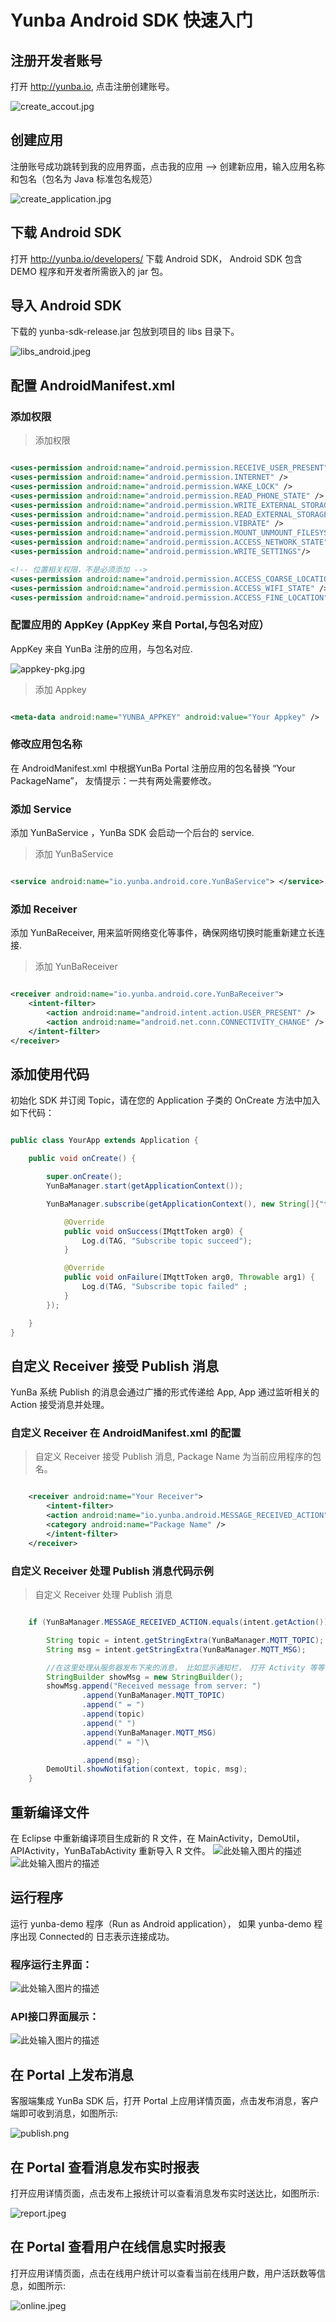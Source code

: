 # Yunba Android SDK 快速入门
## 注册开发者账号
打开 <http://yunba.io>, 点击注册创建账号。

![create_accout.jpg](https://raw.githubusercontent.com/yunba/docs/master/image/register_account.png)

## 创建应用
注册账号成功跳转到我的应用界面，点击我的应用 --> 创建新应用，输入应用名称和包名（包名为 Java 标准包名规范）

![create_application.jpg](https://raw.githubusercontent.com/yunba/docs/master/image/create_app.png)

## 下载 Android SDK

打开 <http://yunba.io/developers/> 下载 Android SDK， Android SDK 包含 DEMO 程序和开发者所需嵌入的 jar 包。

## 导入 Android SDK

下载的 yunba-sdk-release.jar 包放到项目的 libs 目录下。

![libs_android.jpeg](https://raw.githubusercontent.com/yunba/docs/master/image/libs_android.jpeg)

## 配置 AndroidManifest.xml
### 添加权限

> 添加权限

```xml

<uses-permission android:name="android.permission.RECEIVE_USER_PRESENT" />
<uses-permission android:name="android.permission.INTERNET" />
<uses-permission android:name="android.permission.WAKE_LOCK" />
<uses-permission android:name="android.permission.READ_PHONE_STATE" />
<uses-permission android:name="android.permission.WRITE_EXTERNAL_STORAGE" />
<uses-permission android:name="android.permission.READ_EXTERNAL_STORAGE" />
<uses-permission android:name="android.permission.VIBRATE" />
<uses-permission android:name="android.permission.MOUNT_UNMOUNT_FILESYSTEMS" />
<uses-permission android:name="android.permission.ACCESS_NETWORK_STATE" />
<uses-permission android:name="android.permission.WRITE_SETTINGS"/>

<!-- 位置相关权限，不是必须添加 -->
<uses-permission android:name="android.permission.ACCESS_COARSE_LOCATION" />
<uses-permission android:name="android.permission.ACCESS_WIFI_STATE" />
<uses-permission android:name="android.permission.ACCESS_FINE_LOCATION" />
```

### 配置应用的 AppKey (AppKey 来自 Portal,与包名对应）
AppKey 来自 YunBa 注册的应用，与包名对应.

![appkey-pkg.jpg](https://raw.githubusercontent.com/yunba/docs/master/image/copy_app_key.png)

> 添加 Appkey

```xml

<meta-data android:name="YUNBA_APPKEY" android:value="Your Appkey" />

```
### 修改应用包名称
在 AndroidManifest.xml  中根据YunBa Portal 注册应用的包名替换  “Your PackageName”， 友情提示：一共有两处需要修改。
### 添加 Service
添加 YunBaService ，YunBa SDK 会启动一个后台的 service.

> 添加 YunBaService

```xml

<service android:name="io.yunba.android.core.YunBaService"> </service>
```

### 添加 Receiver
添加 YunBaReceiver, 用来监听网络变化等事件，确保网络切换时能重新建立长连接.

> 添加 YunBaReceiver

```xml

<receiver android:name="io.yunba.android.core.YunBaReceiver">
    <intent-filter>
        <action android:name="android.intent.action.USER_PRESENT" />
        <action android:name="android.net.conn.CONNECTIVITY_CHANGE" />
    </intent-filter>
</receiver>
```

## 添加使用代码
初始化 SDK 并订阅 Topic，请在您的 Application 子类的 OnCreate 方法中加入如下代码：

```java

public class YourApp extends Application {

    public void onCreate() {

        super.onCreate();
        YunBaManager.start(getApplicationContext());

        YunBaManager.subscribe(getApplicationContext(), new String[]{"t1"}, new IMqttActionListener() {

			@Override
			public void onSuccess(IMqttToken arg0) {
				Log.d(TAG, "Subscribe topic succeed");
			}

			@Override
			public void onFailure(IMqttToken arg0, Throwable arg1) {
				Log.d(TAG, "Subscribe topic failed" ;
			}
		});

    }
}
```

## 自定义 Receiver 接受 Publish 消息
YunBa 系统 Publish 的消息会通过广播的形式传递给 App, App 通过监听相关的 Action 接受消息并处理。

### 自定义 Receiver 在 AndroidManifest.xml 的配置


 > 自定义 Receiver 接受 Publish 消息, Package Name 为当前应用程序的包名。

```xml

	<receiver android:name="Your Receiver">
		<intent-filter>
		<action android:name="io.yunba.android.MESSAGE_RECEIVED_ACTION" />
		<category android:name="Package Name" />
		</intent-filter>
	</receiver>
```

### 自定义 Receiver 处理 Publish 消息代码示例

> 自定义 Receiver 处理 Publish 消息

```java

	if (YunBaManager.MESSAGE_RECEIVED_ACTION.equals(intent.getAction())) {

		String topic = intent.getStringExtra(YunBaManager.MQTT_TOPIC);
		String msg = intent.getStringExtra(YunBaManager.MQTT_MSG);

		//在这里处理从服务器发布下来的消息， 比如显示通知栏， 打开 Activity 等等
		StringBuilder showMsg = new StringBuilder();
		showMsg.append("Received message from server: ")
                .append(YunBaManager.MQTT_TOPIC)
                .append(" = ")
                .append(topic)
                .append(" ")
                .append(YunBaManager.MQTT_MSG)
                .append(" = ")\

                .append(msg);
		DemoUtil.showNotifation(context, topic, msg);
	}
```
## 重新编译文件
在 Eclipse 中重新编译项目生成新的 R 文件，在 MainActivity，DemoUtil，APIActivity，YunBaTabActivity 重新导入 R 文件。
![此处输入图片的描述][1]
![此处输入图片的描述][2]

## 运行程序
运行 yunba-demo 程序（Run as Android application）， 如果 yunba-demo 程序出现 Connected的 日志表示连接成功。

### 程序运行主界面：
![此处输入图片的描述][3]
### API接口界面展示：
![此处输入图片的描述][4]

## 在 Portal 上发布消息

客服端集成 YunBa SDK 后，打开 Portal 上应用详情页面，点击发布消息，客户端即可收到消息，如图所示:

![publish.png](https://raw.githubusercontent.com/yunba/docs/master/image/send_message.png)

## 在 Portal 查看消息发布实时报表

打开应用详情页面，点击发布上报统计可以查看消息发布实时送达比，如图所示:

![report.jpeg](https://raw.githubusercontent.com/yunba/docs/master/image/publish_statistic.png)

## 在 Portal 查看用户在线信息实时报表

打开应用详情页面，点击在线用户统计可以查看当前在线用户数，用户活跃数等信息，如图所示:

![online.jpeg](https://raw.githubusercontent.com/yunba/docs/master/image/online_statistic.png)


  [1]: https://github.com/yunba/docs/blob/master/image/gen%20R.png?raw=true
  [2]: https://raw.githubusercontent.com/yunba/docs/master/image/subR.png
  [3]: https://raw.githubusercontent.com/yunba/docs/master/image/main%20window.png
  [4]: https://raw.githubusercontent.com/yunba/docs/master/image/app%20api.png
